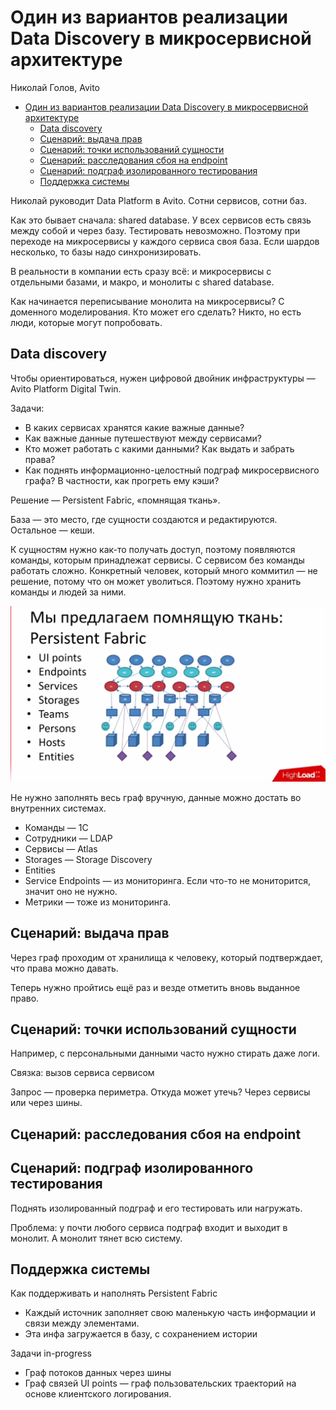 # Один из вариантов реализации Data Discovery в микросервисной архитектуре

Николай Голов, Avito

<!-- START doctoc generated TOC please keep comment here to allow auto update -->
<!-- DON'T EDIT THIS SECTION, INSTEAD RE-RUN doctoc TO UPDATE -->

- [Один из вариантов реализации Data Discovery в микросервисной архитектуре](#%D0%BE%D0%B4%D0%B8%D0%BD-%D0%B8%D0%B7-%D0%B2%D0%B0%D1%80%D0%B8%D0%B0%D0%BD%D1%82%D0%BE%D0%B2-%D1%80%D0%B5%D0%B0%D0%BB%D0%B8%D0%B7%D0%B0%D1%86%D0%B8%D0%B8-data-discovery-%D0%B2-%D0%BC%D0%B8%D0%BA%D1%80%D0%BE%D1%81%D0%B5%D1%80%D0%B2%D0%B8%D1%81%D0%BD%D0%BE%D0%B9-%D0%B0%D1%80%D1%85%D0%B8%D1%82%D0%B5%D0%BA%D1%82%D1%83%D1%80%D0%B5)
  - [Data discovery](#data-discovery)
  - [Сценарий: выдача прав](#%D1%81%D1%86%D0%B5%D0%BD%D0%B0%D1%80%D0%B8%D0%B9-%D0%B2%D1%8B%D0%B4%D0%B0%D1%87%D0%B0-%D0%BF%D1%80%D0%B0%D0%B2)
  - [Сценарий: точки использований сущности](#%D1%81%D1%86%D0%B5%D0%BD%D0%B0%D1%80%D0%B8%D0%B9-%D1%82%D0%BE%D1%87%D0%BA%D0%B8-%D0%B8%D1%81%D0%BF%D0%BE%D0%BB%D1%8C%D0%B7%D0%BE%D0%B2%D0%B0%D0%BD%D0%B8%D0%B9-%D1%81%D1%83%D1%89%D0%BD%D0%BE%D1%81%D1%82%D0%B8)
  - [Сценарий: расследования сбоя на endpoint](#%D1%81%D1%86%D0%B5%D0%BD%D0%B0%D1%80%D0%B8%D0%B9-%D1%80%D0%B0%D1%81%D1%81%D0%BB%D0%B5%D0%B4%D0%BE%D0%B2%D0%B0%D0%BD%D0%B8%D1%8F-%D1%81%D0%B1%D0%BE%D1%8F-%D0%BD%D0%B0-endpoint)
  - [Сценарий: подграф изолированного тестирования](#%D1%81%D1%86%D0%B5%D0%BD%D0%B0%D1%80%D0%B8%D0%B9-%D0%BF%D0%BE%D0%B4%D0%B3%D1%80%D0%B0%D1%84-%D0%B8%D0%B7%D0%BE%D0%BB%D0%B8%D1%80%D0%BE%D0%B2%D0%B0%D0%BD%D0%BD%D0%BE%D0%B3%D0%BE-%D1%82%D0%B5%D1%81%D1%82%D0%B8%D1%80%D0%BE%D0%B2%D0%B0%D0%BD%D0%B8%D1%8F)
  - [Поддержка системы](#%D0%BF%D0%BE%D0%B4%D0%B4%D0%B5%D1%80%D0%B6%D0%BA%D0%B0-%D1%81%D0%B8%D1%81%D1%82%D0%B5%D0%BC%D1%8B)

<!-- END doctoc generated TOC please keep comment here to allow auto update -->



Николай руководит Data Platform в Avito. Сотни сервисов, сотни баз.

Как это бывает сначала: shared database.
У всех сервисов есть связь между собой и через базу.
Тестировать невозможно.
Поэтому при переходе на микросервисы у каждого сервиса своя база.
Если шардов несколько, то базы надо синхронизировать.

В реальности в компании есть сразу всё: и микросервисы с отдельными базами, и макро, и монолиты с shared database. 

Как начинается переписывание монолита на микросервисы? С доменного моделирования. Кто может его сделать? Никто, но есть люди, которые могут попробовать.

## Data discovery

Чтобы ориентироваться, нужен цифровой двойник инфраструктуры — Avito Platform Digital Twin. 

Задачи:

* В каких сервисах хранятся какие важные данные?
* Как важные данные путешествуют между сервисами?
* Кто может работать с какими данными? Как выдать и забрать права?
* Как поднять информационно-целостный подграф микросервисного графа? В частности, как прогреть ему кэши?

Решение — Persistent Fabric, «помнящая ткань».

База — это место, где сущности создаются и редактируются. Остальное — кеши.

К сущностям нужно как-то получать доступ, поэтому появляются команды, которым принадлежат сервисы. С сервисом без команды работать сложно. Конкретный человек, который много коммитил — не решение, потому что он может уволиться. Поэтому нужно хранить команды и людей за ними.

![](persistent-fabric.png)

Не нужно заполнять весь граф вручную, данные можно достать во внутренних системах.

* Команды — 1С
* Сотрудники — LDAP
* Сервисы — Atlas
* Storages — Storage Discovery
* Entities
* Service Endpoints — из мониторинга. Если что-то не мониторится, значит оно не нужно.
* Метрики — тоже из мониторинга.

## Сценарий: выдача прав

Через граф проходим от хранилища к человеку, который подтверждает, что права можно давать.

Теперь нужно пройтись ещё раз и везде отметить вновь выданное право.

## Сценарий: точки использований сущности

Например, с персональными данными часто нужно стирать даже логи.

Связка: вызов сервиса сервисом

Запрос — проверка периметра. Откуда может утечь? Через сервисы или через шины.

## Сценарий: расследования сбоя на endpoint

## Сценарий: подграф изолированного тестирования

Поднять изолированный подграф и его тестировать или нагружать.

Проблема: у почти любого сервиса подграф входит и выходит в монолит. А монолит тянет всю систему.

## Поддержка системы

Как поддерживать и наполнять Persistent Fabric

* Каждый источник заполняет свою маленькую часть информации и связи между элементами.
* Эта инфа загружается в базу, с сохранением истории


Задачи in-progress

* Граф потоков данных через шины
* Граф связей UI points — граф пользовательских траекторий на основе клиентского логирования.
